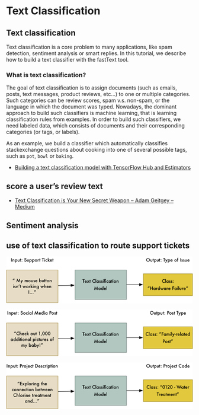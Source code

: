 # Text Classification

## Text classification

Text classification is a core problem to many applications, like spam detection, sentiment analysis or smart replies. In this tutorial, we describe how to build a text classifier with the fastText tool.

### What is text classification?

The goal of text classification is to assign documents \(such as emails, posts, text messages, product reviews, etc...\) to one or multiple categories. Such categories can be review scores, spam v.s. non-spam, or the language in which the document was typed. Nowadays, the dominant approach to build such classifiers is machine learning, that is learning classification rules from examples. In order to build such classifiers, we need labeled data, which consists of documents and their corresponding categories \(or tags, or labels\).

As an example, we build a classifier which automatically classifies stackexchange questions about cooking into one of several possible tags, such as `pot`, `bowl` or `baking`.







* [Building a text classification model with TensorFlow Hub and Estimators](https://medium.com/tensorflow/building-a-text-classification-model-with-tensorflow-hub-and-estimators-3169e7aa568)

##  score a user’s review text

* [Text Classification is Your New Secret Weapon – Adam Geitgey – Medium](https://medium.com/@ageitgey/text-classification-is-your-new-secret-weapon-7ca4fad15788)

##  Sentiment analysis

##  use of text classification to route support tickets

![](../../.gitbook/assets/image%20%2831%29.png)





![](../../.gitbook/assets/image%20%2841%29.png)



![](../../.gitbook/assets/image%20%2827%29.png)

